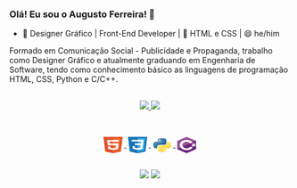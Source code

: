### Olá! Eu sou o Augusto Ferreira! 👋

- 🔭 Designer Gráfico | Front-End Developer | 💬 HTML e CSS | 😄 he/him


Formado em Comunicação Social - Publicidade e Propaganda, trabalho como Designer Gráfico e atualmente graduando em Engenharia de Software, tendo como conhecimento básico as linguagens de programação HTML, CSS, Python e C/C++.

##

<div align="center">
  <a href="https://github.com/augusto-93">
  <img height="180em" src="https://github-readme-stats.vercel.app/api?username=augusto-93&show_icons=true&theme=dracula&include_all_commits=true&count_private=true"/>
  <img height="180em" src="https://github-readme-stats.vercel.app/api/top-langs/?username=augusto-93&layout=compact&langs_count=7&theme=dracula"/>
</div>
  
##
  
<div style="display: inline_block" align="center"><br>
  <img align="center" alt="Augusto-HTML" height="30" width="40" src="https://raw.githubusercontent.com/devicons/devicon/master/icons/html5/html5-original.svg">
  <img align="center" alt="Augusto-CSS" height="30" width="40" src="https://raw.githubusercontent.com/devicons/devicon/master/icons/css3/css3-original.svg">
  <img align="center" alt="Augusto-Python" height="30" width="40" src="https://raw.githubusercontent.com/devicons/devicon/master/icons/python/python-original.svg">
  <img align="center" alt="Augusto-Csharp" height="30" width="40" src="https://raw.githubusercontent.com/devicons/devicon/master/icons/csharp/csharp-original.svg">
</div>
  
##
  
 <div align="center">   
  <a href="https://instagram.com/_augustof" target="_blank"><img src="https://img.shields.io/badge/-Instagram-%23E4405F?style=for-the-badge&logo=instagram&logoColor=white" target="_blank"></a>
  <a href="https://www.linkedin.com/in/junioaugustoferreira" target="_blank"><img src="https://img.shields.io/badge/-LinkedIn-%230077B5?style=for-the-badge&logo=linkedin&logoColor=white" target="_blank"></a> 

</div>
